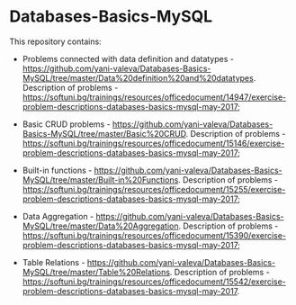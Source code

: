 # Databases-Basics-MySQL

This repository contains:

- Problems connected with data definition and datatypes - https://github.com/yani-valeva/Databases-Basics-MySQL/tree/master/Data%20definition%20and%20datatypes.
Description of problems - https://softuni.bg/trainings/resources/officedocument/14947/exercise-problem-descriptions-databases-basics-mysql-may-2017;

- Basic CRUD problems - https://github.com/yani-valeva/Databases-Basics-MySQL/tree/master/Basic%20CRUD.
Description of problems - https://softuni.bg/trainings/resources/officedocument/15146/exercise-problem-descriptions-databases-basics-mysql-may-2017;

- Built-in functions - https://github.com/yani-valeva/Databases-Basics-MySQL/tree/master/Built-in%20Functions.
Description of problems - https://softuni.bg/trainings/resources/officedocument/15255/exercise-problem-descriptions-databases-basics-mysql-may-2017;

- Data Aggregation - https://github.com/yani-valeva/Databases-Basics-MySQL/tree/master/Data%20Aggregation.
Description of problems - https://softuni.bg/trainings/resources/officedocument/15390/exercise-problem-descriptions-databases-basics-mysql-may-2017;

- Table Relations - https://github.com/yani-valeva/Databases-Basics-MySQL/tree/master/Table%20Relations.
Description of problems - https://softuni.bg/trainings/resources/officedocument/15542/exercise-problem-descriptions-databases-basics-mysql-may-2017.

